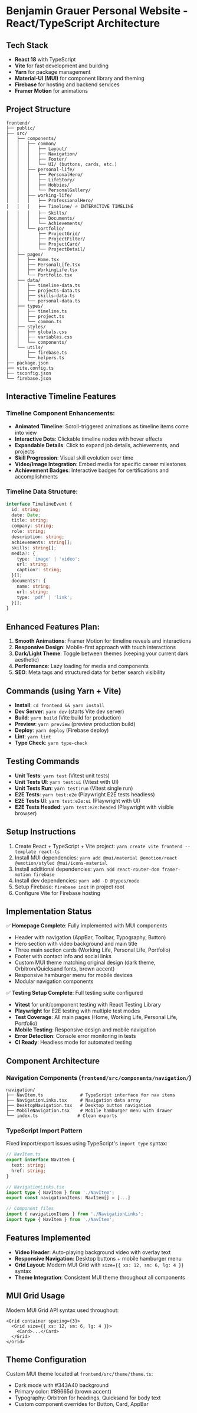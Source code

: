 # Benjamin Grauer Personal Website - React/TypeScript Architecture

## Tech Stack
- **React 18** with TypeScript
- **Vite** for fast development and building
- **Yarn** for package management
- **Material-UI (MUI)** for component library and theming
- **Firebase** for hosting and backend services
- **Framer Motion** for animations

## Project Structure

```
frontend/
├── public/
├── src/
│   ├── components/
│   │   ├── common/
│   │   │   ├── Layout/
│   │   │   ├── Navigation/
│   │   │   ├── Footer/
│   │   │   └── UI/ (buttons, cards, etc.)
│   │   ├── personal-life/
│   │   │   ├── PersonalHero/
│   │   │   ├── LifeStory/
│   │   │   ├── Hobbies/
│   │   │   └── PersonalGallery/
│   │   ├── working-life/
│   │   │   ├── ProfessionalHero/
│   │   │   ├── Timeline/ ⭐ INTERACTIVE TIMELINE
│   │   │   ├── Skills/
│   │   │   ├── Documents/
│   │   │   └── Achievements/
│   │   └── portfolio/
│   │       ├── ProjectGrid/
│   │       ├── ProjectFilter/
│   │       ├── ProjectCard/
│   │       └── ProjectDetail/
│   ├── pages/
│   │   ├── Home.tsx
│   │   ├── PersonalLife.tsx
│   │   ├── WorkingLife.tsx
│   │   └── Portfolio.tsx
│   ├── data/
│   │   ├── timeline-data.ts
│   │   ├── projects-data.ts
│   │   ├── skills-data.ts
│   │   └── personal-data.ts
│   ├── types/
│   │   ├── timeline.ts
│   │   ├── project.ts
│   │   └── common.ts
│   ├── styles/
│   │   ├── globals.css
│   │   ├── variables.css
│   │   └── components/
│   └── utils/
│       ├── firebase.ts
│       └── helpers.ts
├── package.json
├── vite.config.ts
├── tsconfig.json
└── firebase.json
```

## Interactive Timeline Features

### Timeline Component Enhancements:
- **Animated Timeline**: Scroll-triggered animations as timeline items come into view
- **Interactive Dots**: Clickable timeline nodes with hover effects
- **Expandable Details**: Click to expand job details, achievements, and projects
- **Skill Progression**: Visual skill evolution over time
- **Video/Image Integration**: Embed media for specific career milestones
- **Achievement Badges**: Interactive badges for certifications and accomplishments

### Timeline Data Structure:
```typescript
interface TimelineEvent {
  id: string;
  date: Date;
  title: string;
  company: string;
  role: string;
  description: string;
  achievements: string[];
  skills: string[];
  media?: {
    type: 'image' | 'video';
    url: string;
    caption?: string;
  }[];
  documents?: {
    name: string;
    url: string;
    type: 'pdf' | 'link';
  }[];
}
```

## Enhanced Features Plan:
1. **Smooth Animations**: Framer Motion for timeline reveals and interactions
2. **Responsive Design**: Mobile-first approach with touch interactions
3. **Dark/Light Theme**: Toggle between themes (keeping your current dark aesthetic)
4. **Performance**: Lazy loading for media and components
5. **SEO**: Meta tags and structured data for better search visibility

## Commands (using Yarn + Vite)
- **Install**: `cd frontend && yarn install`
- **Dev Server**: `yarn dev` (starts Vite dev server)
- **Build**: `yarn build` (Vite build for production)
- **Preview**: `yarn preview` (preview production build)
- **Deploy**: `yarn deploy` (Firebase deploy)
- **Lint**: `yarn lint`
- **Type Check**: `yarn type-check`

## Testing Commands
- **Unit Tests**: `yarn test` (Vitest unit tests)
- **Unit Tests UI**: `yarn test:ui` (Vitest with UI)
- **Unit Tests Run**: `yarn test:run` (Vitest single run)
- **E2E Tests**: `yarn test:e2e` (Playwright E2E tests headless)
- **E2E Tests UI**: `yarn test:e2e:ui` (Playwright with UI)
- **E2E Tests Headed**: `yarn test:e2e:headed` (Playwright with visible browser)

## Setup Instructions
1. Create React + TypeScript + Vite project: `yarn create vite frontend --template react-ts`
2. Install MUI dependencies: `yarn add @mui/material @emotion/react @emotion/styled @mui/icons-material`
3. Install additional dependencies: `yarn add react-router-dom framer-motion firebase`
4. Install dev dependencies: `yarn add -D @types/node`
5. Setup Firebase: `firebase init` in project root
6. Configure Vite for Firebase hosting

## Implementation Status
✅ **Homepage Complete**: Fully implemented with MUI components
- Header with navigation (AppBar, Toolbar, Typography, Button)
- Hero section with video background and main title
- Three main section cards (Working Life, Personal Life, Portfolio) 
- Footer with contact info and social links
- Custom MUI theme matching original design (dark theme, Orbitron/Quicksand fonts, brown accent)
- Responsive hamburger menu for mobile devices
- Modular navigation components

✅ **Testing Setup Complete**: Full testing suite configured
- **Vitest** for unit/component testing with React Testing Library
- **Playwright** for E2E testing with multiple test modes
- **Test Coverage**: All main pages (Home, Working Life, Personal Life, Portfolio)
- **Mobile Testing**: Responsive design and mobile navigation
- **Error Detection**: Console error monitoring in tests
- **CI Ready**: Headless mode for automated testing

## Component Architecture
### Navigation Components (`frontend/src/components/navigation/`)
```
navigation/
├── NavItem.ts              # TypeScript interface for nav items
├── NavigationLinks.tsx     # Navigation data array
├── DesktopNavigation.tsx   # Desktop button navigation
├── MobileNavigation.tsx    # Mobile hamburger menu with drawer
└── index.ts               # Clean exports
```

### TypeScript Import Pattern
Fixed import/export issues using TypeScript's `import type` syntax:
```typescript
// NavItem.ts
export interface NavItem {
  text: string;
  href: string;
}

// NavigationLinks.tsx
import type { NavItem } from './NavItem';
export const navigationItems: NavItem[] = [...]

// Component files
import { navigationItems } from './NavigationLinks';
import type { NavItem } from './NavItem';
```

## Features Implemented
- **Video Header**: Auto-playing background video with overlay text
- **Responsive Navigation**: Desktop buttons + mobile hamburger menu
- **Grid Layout**: Modern MUI Grid with `size={{ xs: 12, sm: 6, lg: 4 }}` syntax
- **Theme Integration**: Consistent MUI theme throughout all components

## MUI Grid Usage
Modern MUI Grid API syntax used throughout:
```tsx
<Grid container spacing={3}>
  <Grid size={{ xs: 12, sm: 6, lg: 4 }}>
    <Card>...</Card>
  </Grid>
</Grid>
```

## Theme Configuration
Custom MUI theme located at `frontend/src/theme/theme.ts`:
- Dark mode with #343A40 background
- Primary color: #89665d (brown accent) 
- Typography: Orbitron for headings, Quicksand for body text
- Custom component overrides for Button, Card, AppBar